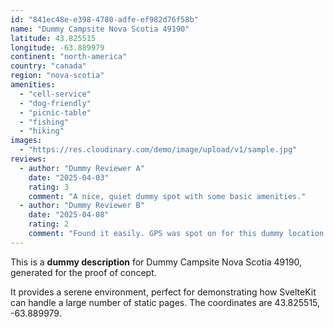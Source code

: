 ```yaml
---
id: "841ec48e-e398-4780-adfe-ef982d76f58b"
name: "Dummy Campsite Nova Scotia 49190"
latitude: 43.825515
longitude: -63.889979
continent: "north-america"
country: "canada"
region: "nova-scotia"
amenities:
  - "cell-service"
  - "dog-friendly"
  - "picnic-table"
  - "fishing"
  - "hiking"
images:
  - "https://res.cloudinary.com/demo/image/upload/v1/sample.jpg"
reviews:
  - author: "Dummy Reviewer A"
    date: "2025-04-03"
    rating: 3
    comment: "A nice, quiet dummy spot with some basic amenities."
  - author: "Dummy Reviewer B"
    date: "2025-04-08"
    rating: 2
    comment: "Found it easily. GPS was spot on for this dummy location."
---
```


This is a **dummy description** for Dummy Campsite Nova Scotia 49190, generated for the proof of concept.

It provides a serene environment, perfect for demonstrating how SvelteKit can handle a large number of static pages. The coordinates are 43.825515, -63.889979.
